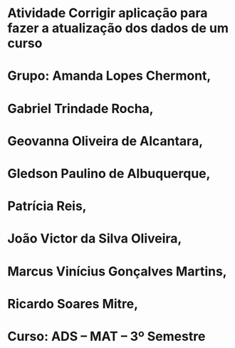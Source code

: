 # Atividade Corrigir aplicação para fazer a atualização dos dados de um curso
# Grupo: Amanda Lopes Chermont,
# Gabriel Trindade Rocha,
# Geovanna Oliveira de Alcantara,
# Gledson Paulino de Albuquerque,
# Patrícia Reis,
# João Victor da Silva Oliveira,
# Marcus Vinícius Gonçalves Martins,
# Ricardo Soares Mitre,
# Curso: ADS – MAT – 3º Semestre
